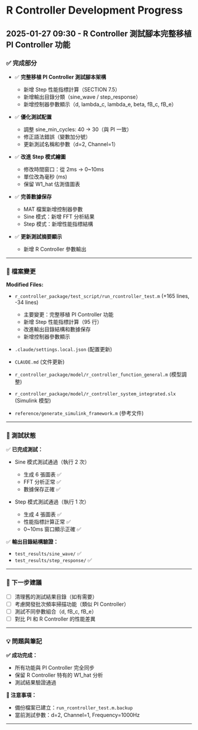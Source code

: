 # R Controller Development Progress

## 2025-01-27 09:30 - R Controller 測試腳本完整移植 PI Controller 功能

### ✅ 完成部分

- ✅ **完整移植 PI Controller 測試腳本架構**
  - 新增 Step 性能指標計算（SECTION 7.5）
  - 新增輸出目錄分類（sine_wave / step_response）
  - 新增控制器參數顯示（d, lambda_c, lambda_e, beta, fB_c, fB_e）

- ✅ **優化測試配置**
  - 調整 sine_min_cycles: 40 → 30（與 PI 一致）
  - 修正語法錯誤（變數加分號）
  - 更新測試名稱和參數（d=2, Channel=1）

- ✅ **改進 Step 模式繪圖**
  - 修改時間窗口：從 2ms → 0~10ms
  - 單位改為毫秒 (ms)
  - 保留 W1_hat 估測值圖表

- ✅ **完善數據保存**
  - MAT 檔案新增控制器參數
  - Sine 模式：新增 FFT 分析結果
  - Step 模式：新增性能指標結構

- ✅ **更新測試摘要顯示**
  - 新增 R Controller 參數輸出

---

### 📁 檔案變更

**Modified Files:**
- `r_controller_package/test_script/run_rcontroller_test.m` (+165 lines, -34 lines)
  - 主要變更：完整移植 PI Controller 功能
  - 新增 Step 性能指標計算（95 行）
  - 改進輸出目錄結構和數據保存
  - 新增控制器參數顯示

- `.claude/settings.local.json` (配置更新)
- `CLAUDE.md` (文件更新)
- `r_controller_package/model/r_controller_function_general.m` (模型調整)
- `r_controller_package/model/r_controller_system_integrated.slx` (Simulink 模型)
- `reference/generate_simulink_framework.m` (參考文件)

---

### 🧪 測試狀態

✅ **已完成測試：**
- Sine 模式測試通過（執行 2 次）
  - 生成 6 張圖表 ✅
  - FFT 分析正常 ✅
  - 數據保存正確 ✅

- Step 模式測試通過（執行 1 次）
  - 生成 4 張圖表 ✅
  - 性能指標計算正常 ✅
  - 0~10ms 窗口顯示正確 ✅

✅ **輸出目錄結構驗證：**
- `test_results/sine_wave/` ✅
- `test_results/step_response/` ✅

---

### 📝 下一步建議

- [ ] 清理舊的測試結果目錄（如有需要）
- [ ] 考慮開發批次頻率掃描功能（類似 PI Controller）
- [ ] 測試不同參數組合（d, fB_c, fB_e）
- [ ] 對比 PI 和 R Controller 的性能差異

---

### 💡 問題與筆記

**✅ 成功完成：**
- 所有功能與 PI Controller 完全同步
- 保留 R Controller 特有的 W1_hat 分析
- 測試結果驗證通過

**📌 注意事項：**
- 備份檔案已建立：`run_rcontroller_test.m.backup`
- 當前測試參數：d=2, Channel=1, Frequency=1000Hz

---

